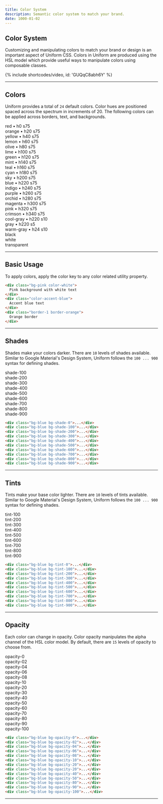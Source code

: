 ```yaml
---
title: Color System
description: Semantic color system to match your brand.
date: 1000-01-02
---
```


## Color System

Customizing and manipulating colors to match your brand or design is an important aspect of Uniform CSS. Colors in Uniform are produced using the HSL model which provide useful ways to manipulate colors using composable classes.

{% include shortcodes/video, id: 'GUQqC8abh6Y' %}

---

## Colors

Uniform provides a total of `24` default colors. Color hues are positioned spaced across the spectrum in increments of 20. The following colors can be applied across borders, text, and backgrounds.

<div class="grid grid-cols-2 sm.grid-cols-3 gap-10 overflow-hidden">
  <div class="radius-sm p-12 bg-red color-white font-xs bold">
    <span class="font-xs bold inline-flex px-6 py-5 radius-xs bg-black bg-opacity-20 color-white">red • h0 s75</span>
  </div>
  <div class="radius-sm p-12 bg-orange color-white font-xs bold">
    <span class="font-xs bold inline-flex px-6 py-5 radius-xs bg-black bg-opacity-20 color-white">orange • h20 s75</span>
  </div>
  <div class="radius-sm p-12 bg-yellow color-white font-xs bold">
    <span class="font-xs bold inline-flex px-6 py-5 radius-xs bg-black bg-opacity-20 color-white">yellow • h40 s75</span>
  </div>
  <div class="radius-sm p-12 bg-lemon color-white font-xs bold">
    <span class="font-xs bold inline-flex px-6 py-5 radius-xs bg-black bg-opacity-20 color-white">lemon • h60 s75</span>
  </div>
  <div class="radius-sm p-12 bg-olive color-white font-xs bold">
    <span class="font-xs bold inline-flex px-6 py-5 radius-xs bg-black bg-opacity-20 color-white">olive • h80 s75</span>
  </div>
  <div class="radius-sm p-12 bg-lime color-white font-xs bold">
    <span class="font-xs bold inline-flex px-6 py-5 radius-xs bg-black bg-opacity-20 color-white">lime • h100 s75</span>
  </div>
  <div class="radius-sm p-12 bg-green color-white font-xs bold">
    <span class="font-xs bold inline-flex px-6 py-5 radius-xs bg-black bg-opacity-20 color-white">green • h120 s75</span>
  </div>
  <div class="radius-sm p-12 bg-mint color-white font-xs bold">
    <span class="font-xs bold inline-flex px-6 py-5 radius-xs bg-black bg-opacity-20 color-white">mint • h140 s75</span>
  </div>
  <div class="radius-sm p-12 bg-teal color-white font-xs bold">
    <span class="font-xs bold inline-flex px-6 py-5 radius-xs bg-black bg-opacity-20 color-white">teal • h160 s75</span>
  </div>
  <div class="radius-sm p-12 bg-cyan color-white font-xs bold">
    <span class="font-xs bold inline-flex px-6 py-5 radius-xs bg-black bg-opacity-20 color-white">cyan • h180 s75</span>
  </div>
  <div class="radius-sm p-12 bg-sky color-white font-xs bold">
    <span class="font-xs bold inline-flex px-6 py-5 radius-xs bg-black bg-opacity-20 color-white">sky • h200 s75</span>
  </div>
  <div class="radius-sm p-12 bg-blue color-white font-xs bold">
    <span class="font-xs bold inline-flex px-6 py-5 radius-xs bg-black bg-opacity-20 color-white">blue • h220 s75</span>
  </div>
  <div class="radius-sm p-12 bg-indigo color-white font-xs bold">
    <span class="font-xs bold inline-flex px-6 py-5 radius-xs bg-black bg-opacity-20 color-white">indigo • h240 s75</span>
  </div>
  <div class="radius-sm p-12 bg-purple color-white font-xs bold">
    <span class="font-xs bold inline-flex px-6 py-5 radius-xs bg-black bg-opacity-20 color-white">purple • h260 s75</span>
  </div>
  <div class="radius-sm p-12 bg-orchid color-white font-xs bold">
    <span class="font-xs bold inline-flex px-6 py-5 radius-xs bg-black bg-opacity-20 color-white">orchid • h280 s75</span>
  </div>
  <div class="radius-sm p-12 bg-magenta color-white font-xs bold">
    <span class="font-xs bold inline-flex px-6 py-5 radius-xs bg-black bg-opacity-20 color-white">magenta • h300 s75</span>
  </div>
  <div class="radius-sm p-12 bg-pink color-white font-xs bold">
    <span class="font-xs bold inline-flex px-6 py-5 radius-xs bg-black bg-opacity-20 color-white">pink • h320 s75</span>
  </div>
  <div class="radius-sm p-12 bg-crimson color-white font-xs bold">
    <span class="font-xs bold inline-flex px-6 py-5 radius-xs bg-black bg-opacity-20 color-white">crimson • h340 s75</span>
  </div>
  <div class="radius-sm p-12 bg-cool-gray color-white font-xs bold">
    <span class="font-xs bold inline-flex px-6 py-5 radius-xs bg-black bg-opacity-20 color-white">cool-gray • h220 s10</span>
  </div>
  <div class="radius-sm p-12 bg-gray color-white font-xs bold">
    <span class="font-xs bold inline-flex px-6 py-5 radius-xs bg-black bg-opacity-20 color-white">gray • h220 s5</span>
  </div>
  <div class="radius-sm p-12 bg-warm-gray color-white font-xs bold">
    <span class="font-xs bold inline-flex px-6 py-5 radius-xs bg-black bg-opacity-20 color-white">warm-gray • h24 s10</span>
  </div>
  <div class="radius-sm p-12 bg-black color-white font-xs bold">
    <span class="font-xs bold inline-flex px-6 py-5 radius-xs bg-black bg-opacity-20 color-white">black</span>
  </div>
  <div class="radius-sm p-12 bg-white color-black font-xs bold border-1">
    <span class="font-xs bold inline-flex px-6 py-5 radius-xs bg-black bg-opacity-20 color-white">white</span>
  </div>
  <div class="radius-sm p-12 bg-transparent color-white font-xs bold border-1">
    <span class="font-xs bold inline-flex px-6 py-5 radius-xs bg-black bg-opacity-20 color-white">transparent</span>
  </div>
</div>

---

## Basic Usage

To apply colors, apply the color key to any color related utility property.

```html
<div class="bg-pink color-white">
  Pink background with white text
</div>
<div class="color-accent-blue">
  Accent blue text
</div>
<div class="border-1 border-orange">
  Orange border
</div>
```

---

## Shades

Shades make your colors darker. There are `10` levels of shades available. Similar to Google Material's Design System, Uniform follows the `100 ... 900` syntax for defining shades.

<div class="grid grid-cols-2 sm.grid-cols-3 gap-10 overflow-hidden">
  <div class="radius-sm p-12 bg-blue bg-shade-100">
    <span class="font-xs bold inline-flex px-6 py-5 radius-xs bg-black bg-opacity-20 color-white">shade-100</span>
  </div>
  <div class="radius-sm p-12 bg-blue bg-shade-200">
    <span class="font-xs bold inline-flex px-6 py-5 radius-xs bg-black bg-opacity-20 color-white">shade-200</span>
  </div>
  <div class="radius-sm p-12 bg-blue bg-shade-300">
    <span class="font-xs bold inline-flex px-6 py-5 radius-xs bg-black bg-opacity-20 color-white">shade-300</span>
  </div>
  <div class="radius-sm p-12 bg-blue bg-shade-400">
    <span class="font-xs bold inline-flex px-6 py-5 radius-xs bg-black bg-opacity-20 color-white">shade-400</span>
  </div>
  <div class="radius-sm p-12 bg-blue bg-shade-500">
    <span class="font-xs bold inline-flex px-6 py-5 radius-xs bg-black bg-opacity-20 color-white">shade-500</span>
  </div>
  <div class="radius-sm p-12 bg-blue bg-shade-600">
    <span class="font-xs bold inline-flex px-6 py-5 radius-xs bg-black bg-opacity-20 color-white">shade-600</span>
  </div>
  <div class="radius-sm p-12 bg-blue bg-shade-700">
    <span class="font-xs bold inline-flex px-6 py-5 radius-xs bg-black bg-opacity-20 color-white">shade-700</span>
  </div>
  <div class="radius-sm p-12 bg-blue bg-shade-800">
    <span class="font-xs bold inline-flex px-6 py-5 radius-xs bg-black bg-opacity-20 color-white">shade-800</span>
  </div>
  <div class="radius-sm p-12 bg-blue bg-shade-900">
    <span class="font-xs bold inline-flex px-6 py-5 radius-xs bg-black bg-opacity-20 color-white">shade-900</span>
  </div>
</div>

```html
<div class="bg-blue bg-shade-0">...</div>
<div class="bg-blue bg-shade-100">...</div>
<div class="bg-blue bg-shade-200">...</div>
<div class="bg-blue bg-shade-300">...</div>
<div class="bg-blue bg-shade-400">...</div>
<div class="bg-blue bg-shade-500">...</div>
<div class="bg-blue bg-shade-600">...</div>
<div class="bg-blue bg-shade-700">...</div>
<div class="bg-blue bg-shade-800">...</div>
<div class="bg-blue bg-shade-900">...</div>
```

---

## Tints

Tints make your base color lighter. There are `10` levels of tints available. Similar to Google Material's Design System, Uniform follows the `100 ... 900` syntax for defining shades.

<div class="grid grid-cols-2 sm.grid-cols-3 gap-10 overflow-hidden">
  <div class="radius-sm p-12 bg-blue bg-tint-100">
    <span class="font-xs bold inline-flex px-6 py-5 radius-xs bg-black bg-opacity-20 color-white">tint-100</span>
  </div>
  <div class="radius-sm p-12 bg-blue bg-tint-200">
    <span class="font-xs bold inline-flex px-6 py-5 radius-xs bg-black bg-opacity-20 color-white">tint-200</span>
  </div>
  <div class="radius-sm p-12 bg-blue bg-tint-300">
    <span class="font-xs bold inline-flex px-6 py-5 radius-xs bg-black bg-opacity-20 color-white">tint-300</span>
  </div>
  <div class="radius-sm p-12 bg-blue bg-tint-400">
    <span class="font-xs bold inline-flex px-6 py-5 radius-xs bg-black bg-opacity-20 color-white">tint-400</span>
  </div>
  <div class="radius-sm p-12 bg-blue bg-tint-500">
    <span class="font-xs bold inline-flex px-6 py-5 radius-xs bg-black bg-opacity-20 color-white">tint-500</span>
  </div>
  <div class="radius-sm p-12 bg-blue bg-tint-600">
    <span class="font-xs bold inline-flex px-6 py-5 radius-xs bg-black bg-opacity-20 color-white">tint-600</span>
  </div>
  <div class="radius-sm p-12 bg-blue bg-tint-700">
    <span class="font-xs bold inline-flex px-6 py-5 radius-xs bg-black bg-opacity-20 color-white">tint-700</span>
  </div>
  <div class="radius-sm p-12 bg-blue bg-tint-800">
    <span class="font-xs bold inline-flex px-6 py-5 radius-xs bg-black bg-opacity-20 color-white">tint-800</span>
  </div>
  <div class="radius-sm p-12 bg-blue bg-tint-900">
    <span class="font-xs bold inline-flex px-6 py-5 radius-xs bg-black bg-opacity-20 color-white">tint-900</span>
  </div>
</div>

```html
<div class="bg-blue bg-tint-0">...</div>
<div class="bg-blue bg-tint-100">...</div>
<div class="bg-blue bg-tint-200">...</div>
<div class="bg-blue bg-tint-300">...</div>
<div class="bg-blue bg-tint-400">...</div>
<div class="bg-blue bg-tint-500">...</div>
<div class="bg-blue bg-tint-600">...</div>
<div class="bg-blue bg-tint-700">...</div>
<div class="bg-blue bg-tint-800">...</div>
<div class="bg-blue bg-tint-900">...</div>
```

---

## Opacity

Each color can change in opacity. Color opacity manipulates the alpha channel of the HSL color model. By default, there are `15` levels of opacity to choose from.

<div class="grid grid-cols-2 sm.grid-cols-3 gap-10 overflow-hidden">
  <div class="radius-sm p-12 bg-blue bg-opacity-0 border-1 border-gray border-tint-800">
    <span class="font-xs bold inline-flex px-6 py-5 radius-xs bg-black bg-opacity-20 color-white">opacity-0</span>
  </div>
  <div class="radius-sm p-12 bg-blue bg-opacity-02 border-1 border-gray border-tint-800">
    <span class="font-xs bold inline-flex px-6 py-5 radius-xs bg-black bg-opacity-20 color-white">opacity-02</span>
  </div>
  <div class="radius-sm p-12 bg-blue bg-opacity-04 border-1 border-gray border-tint-800">
    <span class="font-xs bold inline-flex px-6 py-5 radius-xs bg-black bg-opacity-20 color-white">opacity-04</span>
  </div>
  <div class="radius-sm p-12 bg-blue bg-opacity-06">
    <span class="font-xs bold inline-flex px-6 py-5 radius-xs bg-black bg-opacity-20 color-white">opacity-06</span>
  </div>
  <div class="radius-sm p-12 bg-blue bg-opacity-08">
    <span class="font-xs bold inline-flex px-6 py-5 radius-xs bg-black bg-opacity-20 color-white">opacity-08</span>
  </div>
  <div class="radius-sm p-12 bg-blue bg-opacity-10">
    <span class="font-xs bold inline-flex px-6 py-5 radius-xs bg-black bg-opacity-20 color-white">opacity-10</span>
  </div>
  <div class="radius-sm p-12 bg-blue bg-opacity-20">
    <span class="font-xs bold inline-flex px-6 py-5 radius-xs bg-black bg-opacity-20 color-white">opacity-20</span>
  </div>
  <div class="radius-sm p-12 bg-blue bg-opacity-20">
    <span class="font-xs bold inline-flex px-6 py-5 radius-xs bg-black bg-opacity-20 color-white">opacity-30</span>
  </div>
  <div class="radius-sm p-12 bg-blue bg-opacity-40">
    <span class="font-xs bold inline-flex px-6 py-5 radius-xs bg-black bg-opacity-20 color-white">opacity-40</span>
  </div>
  <div class="radius-sm p-12 bg-blue bg-opacity-50">
    <span class="font-xs bold inline-flex px-6 py-5 radius-xs bg-black bg-opacity-20 color-white">opacity-50</span>
  </div>
  <div class="radius-sm p-12 bg-blue bg-opacity-60">
    <span class="font-xs bold inline-flex px-6 py-5 radius-xs bg-black bg-opacity-20 color-white">opacity-60</span>
  </div>
  <div class="radius-sm p-12 bg-blue bg-opacity-70">
    <span class="font-xs bold inline-flex px-6 py-5 radius-xs bg-black bg-opacity-20 color-white">opacity-70</span>
  </div>
  <div class="radius-sm p-12 bg-blue bg-opacity-80">
    <span class="font-xs bold inline-flex px-6 py-5 radius-xs bg-black bg-opacity-20 color-white">opacity-80</span>
  </div>
  <div class="radius-sm p-12 bg-blue bg-opacity-90">
    <span class="font-xs bold inline-flex px-6 py-5 radius-xs bg-black bg-opacity-20 color-white">opacity-90</span>
  </div>
  <div class="radius-sm p-12 bg-blue bg-opacity-100">
    <span class="font-xs bold inline-flex px-6 py-5 radius-xs bg-black bg-opacity-20 color-white">opacity-100</span>
  </div>
</div>

```html
<div class="bg-blue bg-opacity-0">...</div>
<div class="bg-blue bg-opacity-02">...</div>
<div class="bg-blue bg-opacity-04">...</div>
<div class="bg-blue bg-opacity-06">...</div>
<div class="bg-blue bg-opacity-08">...</div>
<div class="bg-blue bg-opacity-10">...</div>
<div class="bg-blue bg-opacity-20">...</div>
<div class="bg-blue bg-opacity-20">...</div>
<div class="bg-blue bg-opacity-40">...</div>
<div class="bg-blue bg-opacity-50">...</div>
<div class="bg-blue bg-opacity-80">...</div>
<div class="bg-blue bg-opacity-90">...</div>
<div class="bg-blue bg-opacity-100">...</div>
```

---